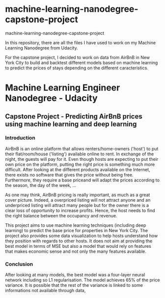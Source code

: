 # machine-learning-nanodegree-capstone-project
machine-learning-nanodegree-capstone-project

In this repository, there are all the files I have used to work on my Machine Learning Nanodegree from Udacity. <br>

For the capstone project, I decided to work on data from AirBnB in New York City to build and backtest different models 
based on machine learning to predict the prices of stays depending on the different caracteristics.

# Machine Learning Engineer Nanodegree - Udacity

## Capstone Project - Predicting AirBnB prices using machine learning and deep learning

### Introduction

AirBnB is an online platform that allows renters/home-owners ('host') to put their flat/room/house ('listing') available online to rent. In exchange of the night, the guests will pay for it. Even though hosts are expecting to put their own price on the platform, putting the right price is something much more difficult. After looking at the different products available on the Internet, there exists no software that gives the price without being free. Furthermore, they require a base priceand will adapt the prices according to the season, the day of the week, ...

As one may think, AirBnB pricing is really important, as much as a great cover picture. Indeed, a overpriced listing will not attract anyone and an underpriced listing will attract many people but for  the owner there is a clear loss of opportunity to increase profits. Hence, the host needs to find the right balance between the occupancy and revenue.

This project aims to use machine learning techniques (including deep learning) to predict the base price for properties in New York City. The project also provides some data visualization to help hosts understand how they position with regards to other hosts. It does not aim at providing the best model in terms of MSE but also a model that would rely on features that makes economic sense and not only the many features available.

### Conclusion

After looking at many models, the best model was a four-layer neural network including so L1 regularisation. The model achieves 65% of the price variance. It is possible that the rest of the variance is linked to some informations not available through data, 
